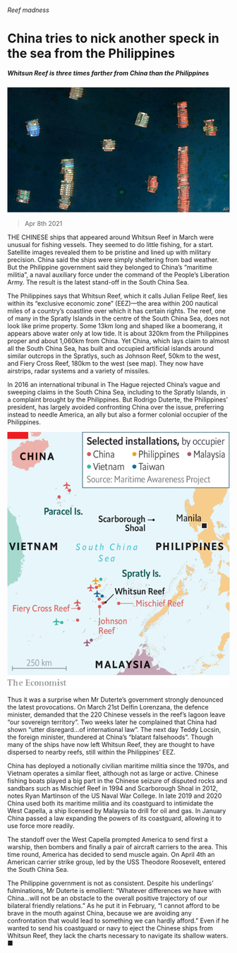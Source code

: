 ###### Reef madness

# China tries to nick another speck in the sea from the Philippines 

##### Whitsun Reef is three times farther from China than the Philippines 

![image](images/20210410_asp503.jpg) 

> Apr 8th 2021 

THE CHINESE ships that appeared around Whitsun Reef in March were unusual for fishing vessels. They seemed to do little fishing, for a start. Satellite images revealed them to be pristine and lined up with military precision. China said the ships were simply sheltering from bad weather. But the Philippine government said they belonged to China’s “maritime militia”, a naval auxiliary force under the command of the People’s Liberation Army. The result is the latest stand-off in the South China Sea.

The Philippines says that Whitsun Reef, which it calls Julian Felipe Reef, lies within its “exclusive economic zone” (EEZ)—the area within 200 nautical miles of a country’s coastline over which it has certain rights. The reef, one of many in the Spratly Islands in the centre of the South China Sea, does not look like prime property. Some 13km long and shaped like a boomerang, it appears above water only at low tide. It is about 320km from the Philippines proper and about 1,060km from China. Yet China, which lays claim to almost all the South China Sea, has built and occupied artificial islands around similar outcrops in the Spratlys, such as Johnson Reef, 50km to the west, and Fiery Cross Reef, 180km to the west (see map). They now have airstrips, radar systems and a variety of missiles.


In 2016 an international tribunal in The Hague rejected China’s vague and sweeping claims in the South China Sea, including to the Spratly Islands, in a complaint brought by the Philippines. But Rodrigo Duterte, the Philippines’ president, has largely avoided confronting China over the issue, preferring instead to needle America, an ally but also a former colonial occupier of the Philippines.

![image](images/20210410_ASM955.png) 


Thus it was a surprise when Mr Duterte’s government strongly denounced the latest provocations. On March 21st Delfin Lorenzana, the defence minister, demanded that the 220 Chinese vessels in the reef’s lagoon leave “our sovereign territory”. Two weeks later he complained that China had shown “utter disregard…of international law”. The next day Teddy Locsin, the foreign minister, thundered at China’s “blatant falsehoods”. Though many of the ships have now left Whitsun Reef, they are thought to have dispersed to nearby reefs, still within the Philippines’ EEZ.

China has deployed a notionally civilian maritime militia since the 1970s, and Vietnam operates a similar fleet, although not as large or active. Chinese fishing boats played a big part in the Chinese seizure of disputed rocks and sandbars such as Mischief Reef in 1994 and Scarborough Shoal in 2012, notes Ryan Martinson of the US Naval War College. In late 2019 and 2020 China used both its maritime militia and its coastguard to intimidate the West Capella, a ship licensed by Malaysia to drill for oil and gas. In January China passed a law expanding the powers of its coastguard, allowing it to use force more readily.

The standoff over the West Capella prompted America to send first a warship, then bombers and finally a pair of aircraft carriers to the area. This time round, America has decided to send muscle again. On April 4th an American carrier strike group, led by the USS Theodore Roosevelt, entered the South China Sea.

The Philippine government is not as consistent. Despite his underlings’ fulminations, Mr Duterte is emollient: “Whatever differences we have with China…will not be an obstacle to the overall positive trajectory of our bilateral friendly relations.” As he put it in February, “I cannot afford to be brave in the mouth against China, because we are avoiding any confrontation that would lead to something we can hardly afford.” Even if he wanted to send his coastguard or navy to eject the Chinese ships from Whitsun Reef, they lack the charts necessary to navigate its shallow waters. ■

